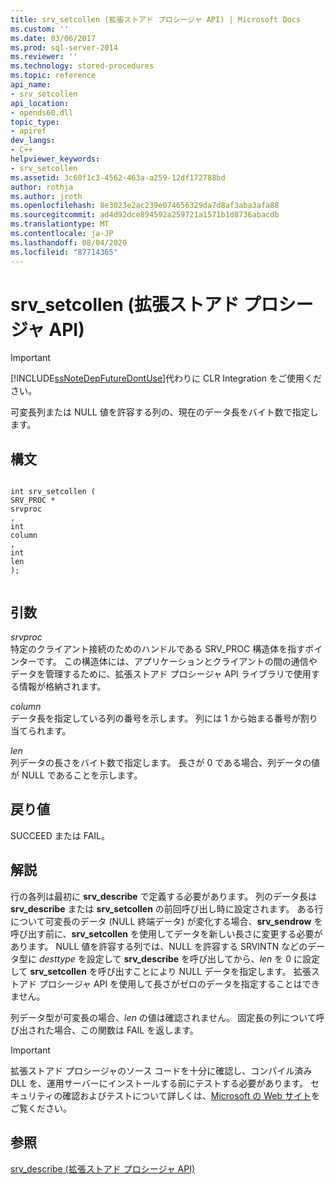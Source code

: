```yaml
---
title: srv_setcollen (拡張ストアド プロシージャ API) | Microsoft Docs
ms.custom: ''
ms.date: 03/06/2017
ms.prod: sql-server-2014
ms.reviewer: ''
ms.technology: stored-procedures
ms.topic: reference
api_name:
- srv_setcollen
api_location:
- opends60.dll
topic_type:
- apiref
dev_langs:
- C++
helpviewer_keywords:
- srv_setcollen
ms.assetid: 3c60f1c3-4562-463a-a259-12df172788bd
author: rothja
ms.author: jroth
ms.openlocfilehash: 8e3023e2ac239e074656329da7d8af3aba3afa88
ms.sourcegitcommit: ad4d92dce894592a259721a1571b1d8736abacdb
ms.translationtype: MT
ms.contentlocale: ja-JP
ms.lasthandoff: 08/04/2020
ms.locfileid: "87714365"
---
```

# <a name="srv_setcollen-extended-stored-procedure-api"></a>srv_setcollen (拡張ストアド プロシージャ API)
    
> [!IMPORTANT]  
>  [!INCLUDE[ssNoteDepFutureDontUse](../../includes/ssnotedepfuturedontuse-md.md)]代わりに CLR Integration をご使用ください。  
  
 可変長列または NULL 値を許容する列の、現在のデータ長をバイト数で指定します。  
  
## <a name="syntax"></a>構文  
  
```  
  
int srv_setcollen (  
SRV_PROC *  
srvproc  
,  
int   
column  
,  
int  
len   
);  
  
```  
  
## <a name="arguments"></a>引数  
 *srvproc*  
 特定のクライアント接続のためのハンドルである SRV_PROC 構造体を指すポインターです。 この構造体には、アプリケーションとクライアントの間の通信やデータを管理するために、拡張ストアド プロシージャ API ライブラリで使用する情報が格納されます。  
  
 *column*  
 データ長を指定している列の番号を示します。 列には 1 から始まる番号が割り当てられます。  
  
 *len*  
 列データの長さをバイト数で指定します。 長さが 0 である場合、列データの値が NULL であることを示します。  
  
## <a name="returns"></a>戻り値  
 SUCCEED または FAIL。  
  
## <a name="remarks"></a>解説  
 行の各列は最初に **srv_describe** で定義する必要があります。 列のデータ長は **srv_describe** または **srv_setcollen** の前回呼び出し時に設定されます。 ある行について可変長のデータ (NULL 終端データ) が変化する場合、**srv_sendrow** を呼び出す前に、**srv_setcollen** を使用してデータを新しい長さに変更する必要があります。 NULL 値を許容する列では、NULL を許容する SRVINTN などのデータ型に *desttype* を設定して **srv_describe** を呼び出してから、*len* を 0 に設定して **srv_setcollen** を呼び出すことにより NULL データを指定します。 拡張ストアド プロシージャ API を使用して長さがゼロのデータを指定することはできません。  
  
 列データ型が可変長の場合、*len* の値は確認されません。 固定長の列について呼び出された場合、この関数は FAIL を返します。  
  
> [!IMPORTANT]  
>  拡張ストアド プロシージャのソース コードを十分に確認し、コンパイル済み DLL を、運用サーバーにインストールする前にテストする必要があります。 セキュリティの確認およびテストについて詳しくは、[Microsoft の Web サイト](https://go.microsoft.com/fwlink/?LinkID=54761&amp;clcid=0x409https://msdn.microsoft.com/security/)をご覧ください。  
  
## <a name="see-also"></a>参照  
 [srv_describe &#40;拡張ストアド プロシージャ API&#41;](srv-describe-extended-stored-procedure-api.md)  
  
  
